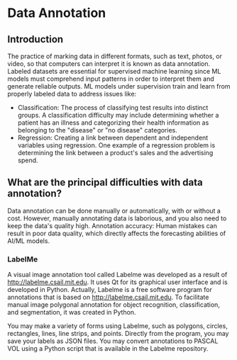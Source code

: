 # Data Annotation


## Introduction

The practice of marking data in different formats, such as text, photos, or video, so that computers can interpret it is known as data annotation. Labeled datasets are essential for supervised machine learning since ML models must comprehend input patterns in order to interpret them and generate reliable outputs. ML models under supervision train and learn from properly labeled data to address issues like:

- Classification: The process of classifying test results into distinct groups. A classification difficulty may include determining whether a patient has an illness and categorizing their health information as belonging to the "disease" or "no disease" categories.
- Regression: Creating a link between dependent and independent variables using regression. One example of a regression problem is determining the link between a product's sales and the advertising spend.

## What are the principal difficulties with data annotation?

Data annotation can be done manually or automatically, with or without a cost. However, manually annotating data is laborious, and you also need to keep the data's quality high. Annotation accuracy: Human mistakes can result in poor data quality, which directly affects the forecasting abilities of AI/ML models.
### LabelMe

A visual image annotation tool called Labelme was developed as a result of http://labelme.csail.mit.edu.
It uses Qt for its graphical user interface and is developed in Python. Actually, Labelme is a free software program for annotations that is based on http://labelme.csail.mit.edu. To facilitate manual image polygonal annotation for object recognition, classification, and segmentation, it was created in Python.

You may make a variety of forms using Labelme, such as polygons, circles, rectangles, lines, line strips, and points. Directly from the program, you may save your labels as JSON files. You may convert annotations to PASCAL VOL using a Python script that is available in the Labelme repository.

